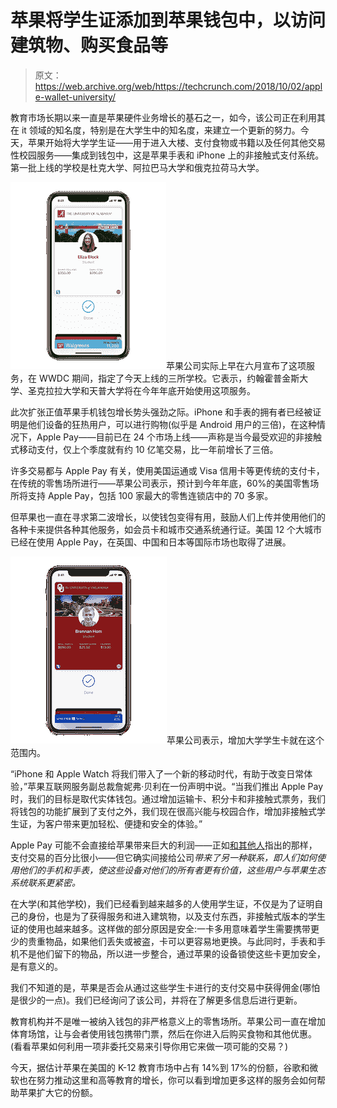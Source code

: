 # 苹果将学生证添加到苹果钱包中，以访问建筑物、购买食品等 

> 原文：<https://web.archive.org/web/https://techcrunch.com/2018/10/02/apple-wallet-university/>

教育市场长期以来一直是苹果硬件业务增长的基石之一，如今，该公司正在利用其在 it 领域的知名度，特别是在大学生中的知名度，来建立一个更新的努力。今天，苹果开始将大学学生证——用于进入大楼、支付食物或书籍以及任何其他交易性校园服务——集成到钱包中，这是苹果手表和 iPhone 上的非接触式支付系统。第一批上线的学校是杜克大学、阿拉巴马大学和俄克拉荷马大学。

![](img/8a582af94de37c227be6327072f98de6.png)苹果公司实际上早在六月宣布了这项服务，在 WWDC 期间，指定了今天上线的三所学校。它表示，约翰霍普金斯大学、圣克拉拉大学和天普大学将在今年年底开始使用这项服务。

此次扩张正值苹果手机钱包增长势头强劲之际。iPhone 和手表的拥有者已经被证明是他们设备的狂热用户，可以进行购物(似乎是 Android 用户的三倍)，在这种情况下，Apple Pay——目前已在 24 个市场上线——声称是当今最受欢迎的非接触式移动支付，仅上个季度就有约 10 亿笔交易，比一年前增长了三倍。

许多交易都与 Apple Pay 有关，使用美国运通或 Visa 信用卡等更传统的支付卡，在传统的零售场所进行——苹果公司表示，预计到今年年底，60%的美国零售场所将支持 Apple Pay，包括 100 家最大的零售连锁店中的 70 多家。

但苹果也一直在寻求第二波增长，以使钱包变得有用，鼓励人们上传并使用他们的各种卡来提供各种其他服务，如会员卡和城市交通系统通行证。美国 12 个大城市已经在使用 Apple Pay，在英国、中国和日本等国际市场也取得了进展。

![](img/d1099fa5059b907fbe17ca964f296c71.png)苹果公司表示，增加大学学生卡就在这个范围内。

“iPhone 和 Apple Watch 将我们带入了一个新的移动时代，有助于改变日常体验，”苹果互联网服务副总裁詹妮弗·贝利在一份声明中说。“当我们推出 Apple Pay 时，我们的目标是取代实体钱包。通过增加运输卡、积分卡和非接触式票务，我们将钱包的功能扩展到了支付之外，我们现在很高兴能与校园合作，增加非接触式学生证，为客户带来更加轻松、便捷和安全的体验。”

Apple Pay 可能不会直接给苹果带来巨大的利润——正如[和其他人](https://web.archive.org/web/20221025222112/https://money.cnn.com/2015/01/26/technology/apple-pay/index.html)指出的那样，支付交易的百分比很小——但它确实间接给公司*带来了另一种联系，即人们如何使用他们的手机和手表，使这些设备对他们的所有者更有价值，这些用户与苹果生态系统联系更紧密。*

在大学(和其他学校)，我们已经看到越来越多的人使用学生证，不仅是为了证明自己的身份，也是为了获得服务和进入建筑物，以及支付东西，非接触式版本的学生证的使用也越来越多。这样做的部分原因是安全:一卡多用意味着学生需要携带更少的贵重物品，如果他们丢失或被盗，卡可以更容易地更换。与此同时，手表和手机不是他们留下的物品，所以进一步整合，通过苹果的设备锁使这些卡更加安全，是有意义的。

我们不知道的是，苹果是否会从通过这些学生卡进行的支付交易中获得佣金(哪怕是很少的一点)。我们已经询问了该公司，并将在了解更多信息后进行更新。

教育机构并不是唯一被纳入钱包的非严格意义上的零售场所。苹果公司一直在增加体育场馆，让与会者使用钱包携带门票，然后在你进入后购买食物和其他优惠。(看看苹果如何利用一项非委托交易来引导你用它来做一项可能的交易？)

今天，据估计苹果在美国的 K-12 教育市场中占有 14%到 17%的份额，谷歌和微软也在努力推动这里和高等教育的增长，你可以看到增加更多这样的服务会如何帮助苹果扩大它的份额。